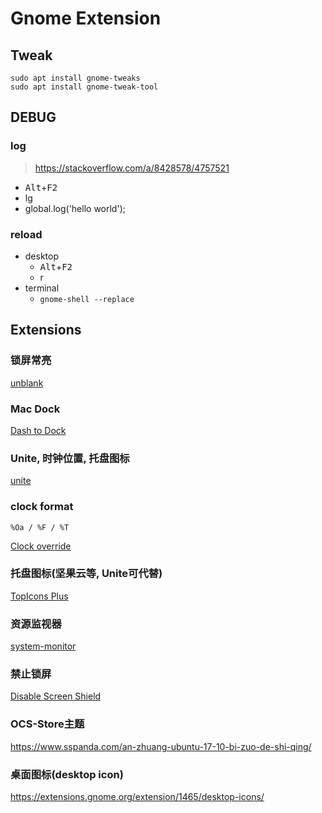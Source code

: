 # Gnome Extension

## Tweak

    sudo apt install gnome-tweaks
    sudo apt install gnome-tweak-tool

## DEBUG

### log

> <https://stackoverflow.com/a/8428578/4757521>

- <kbd>Alt</kbd>+<kbd>F2</kbd>
- lg
- global.log('hello world');

### reload

- desktop
  - <kbd>Alt</kbd>+<kbd>F2</kbd>
  - r
- terminal
  - `gnome-shell --replace`

## Extensions

### 锁屏常亮

[unblank](https://extensions.gnome.org/extension/1414/unblank/)

### Mac Dock

[Dash to Dock](https://extensions.gnome.org/extension/307/dash-to-dock/)

### Unite, 时钟位置, 托盘图标

[unite](https://extensions.gnome.org/extension/1287/unite/)

### clock format

    %Oa / %F / %T

[Clock override](https://extensions.gnome.org/extension/1206/clock-override/)

### 托盘图标(坚果云等, Unite可代替)

[TopIcons Plus](https://extensions.gnome.org/extension/1031/topicons/)

### 资源监视器

[system-monitor](https://extensions.gnome.org/extension/120/system-monitor/)

### 禁止锁屏

[Disable Screen Shield](https://extensions.gnome.org/extension/672/disable-screen-shield/)

### OCS-Store主题

<https://www.sspanda.com/an-zhuang-ubuntu-17-10-bi-zuo-de-shi-qing/>

### 桌面图标(desktop icon)

<https://extensions.gnome.org/extension/1465/desktop-icons/>
